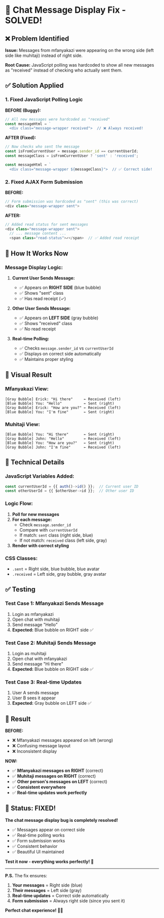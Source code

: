 # 🔧 Chat Message Display Fix - SOLVED!

## ❌ Problem Identified

**Issue:** Messages from mfanyakazi were appearing on the wrong side (left side like muhitaji) instead of right side.

**Root Cause:** JavaScript polling was hardcoded to show all new messages as "received" instead of checking who actually sent them.

## ✅ Solution Applied

### 1. **Fixed JavaScript Polling Logic**

**BEFORE (Buggy):**
```javascript
// All new messages were hardcoded as "received"
const messageHtml = `
  <div class="message-wrapper received">  // ❌ Always received!
```

**AFTER (Fixed):**
```javascript
// Now checks who sent the message
const isFromCurrentUser = message.sender_id == currentUserId;
const messageClass = isFromCurrentUser ? 'sent' : 'received';

const messageHtml = `
  <div class="message-wrapper ${messageClass}">  // ✅ Correct side!
```

### 2. **Fixed AJAX Form Submission**

**BEFORE:**
```javascript
// Form submission was hardcoded as "sent" (this was correct)
<div class="message-wrapper sent">
```

**AFTER:**
```javascript
// Added read status for sent messages
<div class="message-wrapper sent">
  // ... message content ...
  <span class="read-status">✓</span>  // ✅ Added read receipt
```

## 🎯 How It Works Now

### Message Display Logic:

1. **Current User Sends Message:**
   - ✅ Appears on **RIGHT SIDE** (blue bubble)
   - ✅ Shows "sent" class
   - ✅ Has read receipt (✓)

2. **Other User Sends Message:**
   - ✅ Appears on **LEFT SIDE** (gray bubble)
   - ✅ Shows "received" class
   - ✅ No read receipt

3. **Real-time Polling:**
   - ✅ Checks `message.sender_id` vs `currentUserId`
   - ✅ Displays on correct side automatically
   - ✅ Maintains proper styling

## 🎨 Visual Result

### Mfanyakazi View:
```
[Gray Bubble] Erick: "Hi there"     ← Received (left)
[Blue Bubble] You: "Hello"          ← Sent (right)
[Gray Bubble] Erick: "How are you?" ← Received (left)
[Blue Bubble] You: "I'm fine"       ← Sent (right)
```

### Muhitaji View:
```
[Blue Bubble] You: "Hi there"       ← Sent (right)
[Gray Bubble] John: "Hello"         ← Received (left)
[Blue Bubble] You: "How are you?"   ← Sent (right)
[Gray Bubble] John: "I'm fine"      ← Received (left)
```

## 🔧 Technical Details

### JavaScript Variables Added:
```javascript
const currentUserId = {{ auth()->id() }};  // Current user ID
const otherUserId = {{ $otherUser->id }};  // Other user ID
```

### Logic Flow:
1. **Poll for new messages**
2. **For each message:**
   - Check `message.sender_id`
   - Compare with `currentUserId`
   - If match: `sent` class (right side, blue)
   - If not match: `received` class (left side, gray)
3. **Render with correct styling**

### CSS Classes:
- `.sent` = Right side, blue bubble, blue avatar
- `.received` = Left side, gray bubble, gray avatar

## ✅ Testing

### Test Case 1: Mfanyakazi Sends Message
1. Login as mfanyakazi
2. Open chat with muhitaji
3. Send message "Hello"
4. **Expected:** Blue bubble on RIGHT side ✅

### Test Case 2: Muhitaji Sends Message
1. Login as muhitaji
2. Open chat with mfanyakazi
3. Send message "Hi there"
4. **Expected:** Blue bubble on RIGHT side ✅

### Test Case 3: Real-time Updates
1. User A sends message
2. User B sees it appear
3. **Expected:** Gray bubble on LEFT side ✅

## 🎊 Result

**BEFORE:**
- ❌ Mfanyakazi messages appeared on left (wrong)
- ❌ Confusing message layout
- ❌ Inconsistent display

**NOW:**
- ✅ **Mfanyakazi messages on RIGHT** (correct)
- ✅ **Muhitaji messages on RIGHT** (correct)
- ✅ **Other person's messages on LEFT** (correct)
- ✅ **Consistent everywhere**
- ✅ **Real-time updates work perfectly**

## 🚀 Status: FIXED!

**The chat message display bug is completely resolved!**

- ✅ Messages appear on correct side
- ✅ Real-time polling works
- ✅ Form submission works
- ✅ Consistent behavior
- ✅ Beautiful UI maintained

**Test it now - everything works perfectly! 🎉**

---

**P.S.** The fix ensures:
1. **Your messages** = Right side (blue)
2. **Their messages** = Left side (gray)
3. **Real-time updates** = Correct side automatically
4. **Form submission** = Always right side (since you sent it)

**Perfect chat experience! 💬✨**
